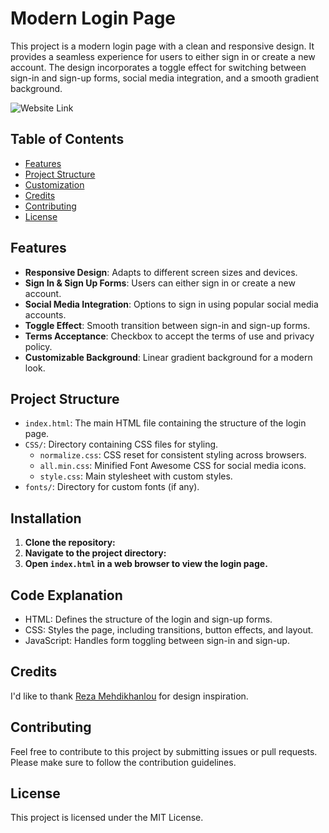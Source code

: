 # Modern Login Page

This project is a modern login page with a clean and responsive design. It provides a seamless experience for users to either sign in or create a new account. The design incorporates a toggle effect for switching between sign-in and sign-up forms, social media integration, and a smooth gradient background.

![Website Link](https://usamaelareeny.github.io/Modern-Login-Page/)

## Table of Contents
- [Features](#Features)
- [Project Structure](#project-structure)
- [Customization](#customization)
- [Credits](#credits)
- [Contributing](#contributing)
- [License](#license)

## Features

- **Responsive Design**: Adapts to different screen sizes and devices.
- **Sign In & Sign Up Forms**: Users can either sign in or create a new account.
- **Social Media Integration**: Options to sign in using popular social media accounts.
- **Toggle Effect**: Smooth transition between sign-in and sign-up forms.
- **Terms Acceptance**: Checkbox to accept the terms of use and privacy policy.
- **Customizable Background**: Linear gradient background for a modern look.

## Project Structure

- `index.html`: The main HTML file containing the structure of the login page.
- `CSS/`: Directory containing CSS files for styling.
  - `normalize.css`: CSS reset for consistent styling across browsers.
  - `all.min.css`: Minified Font Awesome CSS for social media icons.
  - `style.css`: Main stylesheet with custom styles.
- `fonts/`: Directory for custom fonts (if any).

## Installation

1. **Clone the repository:**
2. **Navigate to the project directory:**
3. **Open `index.html` in a web browser to view the login page.**

## Code Explanation
- HTML: Defines the structure of the login and sign-up forms.
- CSS: Styles the page, including transitions, button effects, and layout.
- JavaScript: Handles form toggling between sign-in and sign-up.

## Credits
I'd like to thank [Reza Mehdikhanlou](https://github.com/AsmrProg-YT) for design inspiration.

## Contributing
Feel free to contribute to this project by submitting issues or pull requests. Please make sure to follow the contribution guidelines.

## License
This project is licensed under the MIT License.